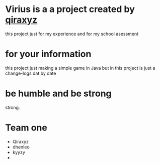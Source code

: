 # Virius is a a project created by [qiraxyz](https://github.com/qiraxyz)
this project just for my experience and for my school asessment

# for your information
this project just making a simple game in Java 
but in this project is just a change-logs dat by date

# be humble and be strong
strong.

# Team one 
- Qiraxyz
- dhenleo
- kyyzy
- 
